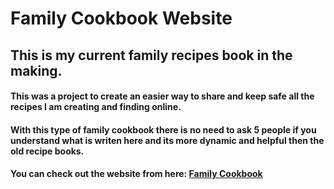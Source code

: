 # Family Cookbook Website


## This is my current family recipes book in the making. 

#### This was a project to create an easier way to share and keep safe all the recipes I am creating and finding online. 
#### With this type of family cookbook there is no need to ask 5 people if you understand what is writen here and its more dynamic and helpful then the old recipe books.

#### You can check out the website from here: [Family Cookbook](https://family-cookbook-t.vercel.app/)

